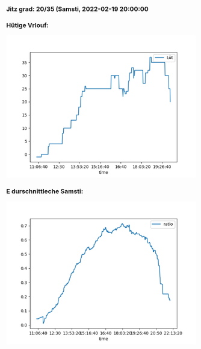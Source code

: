 ### Jitz grad: 20/35 (Samsti, 2022-02-19 20:00:00

### Hütige Vrlouf:
![Graph](Today.png)

### E durschnittleche Samsti:
![Graph](Samsti.png)